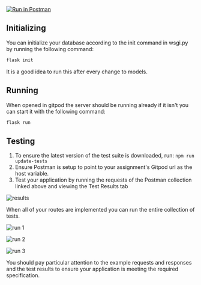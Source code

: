 [![Run in Postman](https://run.pstmn.io/button.svg)](https://documenter.getpostman.com/view/583570/SzRuZCp8?version=latest)

## Initializing

You can initialize your database according to the init command in wsgi.py by running the following command:

```bash
flask init
```

It is a good idea to run this after every change to models.

## Running

When opened in gitpod the server should be running already if it isn't
you can start it with the following command:

```bash
flask run
```

## Testing

1. To ensure the latest version of the test suite is downloaded, run: ```npm run update-tests```
2. Ensure Postman is setup to point to your assignment's Gitpod url as the host variable.
3. Test your application by running the requests of the Postman collection linked above and viewing the Test Results tab

![results](/img/results.png)

When all of your routes are implemented you can run the entire collection of tests.

![run 1](/img/run.png)

![run 2](/img/run2.png)

![run 3](/img/run3.png)

You should pay particular attention to the example requests and responses and the test results to ensure your application is meeting the required specification.
